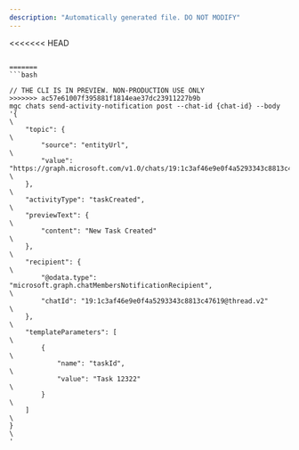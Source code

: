 ```yaml
---
description: "Automatically generated file. DO NOT MODIFY"
---
```


<<<<<<< HEAD
```cli

=======
```bash

// THE CLI IS IN PREVIEW. NON-PRODUCTION USE ONLY
>>>>>>> ac57e61007f395881f1814eae37dc23911227b9b
mgc chats send-activity-notification post --chat-id {chat-id} --body '{\
    "topic": {\
        "source": "entityUrl",\
        "value": "https://graph.microsoft.com/v1.0/chats/19:1c3af46e9e0f4a5293343c8813c47619@thread.v2"\
    },\
    "activityType": "taskCreated",\
    "previewText": {\
        "content": "New Task Created"\
    },\
    "recipient": {\
        "@odata.type": "microsoft.graph.chatMembersNotificationRecipient",\
        "chatId": "19:1c3af46e9e0f4a5293343c8813c47619@thread.v2"\
    },\
    "templateParameters": [\
        {\
            "name": "taskId",\
            "value": "Task 12322"\
        }\
    ] \
}\
'

```